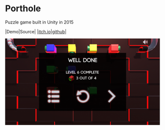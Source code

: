 # Porthole

Puzzle game built in Unity in 2015

|Demo|Source|
|[itch.io](https://m6freeman.itch.io/porthole)|[github](https://github.com/m6freeman/Porthole)|

![screenshot](./screenshot.png) 
